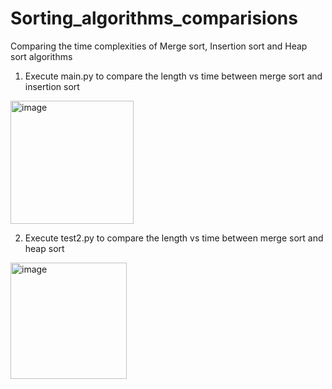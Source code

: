 # Sorting_algorithms_comparisions
Comparing the time complexities of Merge sort, Insertion sort and Heap sort algorithms
1. Execute main.py to compare the length vs time between merge sort and insertion sort
<img width="197" alt="image" src="https://user-images.githubusercontent.com/132793649/236652461-6a856549-cb08-461d-8596-5987b8fee1cf.png">

2. Execute test2.py to compare the length vs time between merge sort and heap sort
<img width="186" alt="image" src="https://user-images.githubusercontent.com/132793649/236652509-dc4a6332-144d-46fe-a391-30d34acb2e73.png">


